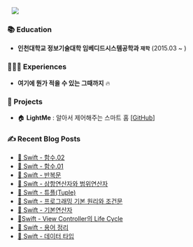 <div>
  <a href="https://stansign.github.io/"></a>
<img
src="http://img.shields.io/badge/-Tech%20Blog-655ced?style=flat&logo=github&link=https://stansign.github.io/"
style="height : auto; margin-left : 10px; margin-right : 10px;" align="left"/>
</div>

<br/>

### 📚 Education

- **인천대학교 정보기술대학 임베디드시스템공학과 `재학`** (2015.03 ~ )<br/>

### 🙋🏻‍♂️ Experiences

- **여기에 뭔가 적을 수 있는 그때까지** 🔥 </br>

### 💾 Projects

- 🏠 **LightMe** : 알아서 제어해주는 스마트 홈 [[GitHub](https://github.com/StanSign/Capstone-Zigbee)]

### ✍ Recent Blog Posts

- [🧰 Swift - 함수.02](https://stansign.github.io/blog/Allen11) <br>
- [🧰 Swift - 함수.01](https://stansign.github.io/blog/Allen10) <br>
- [🧰 Swift - 반복문](https://stansign.github.io/blog/Allen09) <br>
- [🧰 Swift - 삼항연산자와 범위연산자](https://stansign.github.io/blog/Allen08) <br>
- [🧰 Swift - 튜플(Tuple)](https://stansign.github.io/blog/Allen07) <br>
- [🧰 Swift - 프로그래밍 기본 원리와 조건문](https://stansign.github.io/blog/Allen06) <br>
- [🧰 Swift - 기본연산자](https://stansign.github.io/blog/Allen05) <br>
- [🍎Swift - View Controller의 Life Cycle](https://stansign.github.io/blog/Swift11) <br>
- [🧰 Swift - 용어 정리](https://stansign.github.io/blog/Allen04) <br>
- [🧰 Swift - 데이터 타입](https://stansign.github.io/blog/Allen03) <br>
